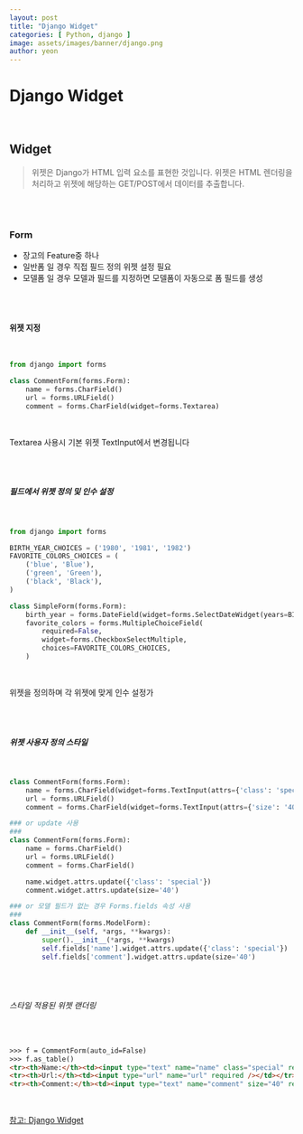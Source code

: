 ```yaml
---
layout: post
title: "Django Widget"
categories: [ Python, django ]
image: assets/images/banner/django.png
author: yeon
---
```


# Django Widget

<br>

## Widget
> 위젯은 Django가 HTML 입력 요소를 표현한 것입니다. 위젯은 HTML 렌더링을 처리하고 위젯에 해당하는 GET/POST에서 데이터를 추출합니다.

<br><br>

### Form
- 장고의 Feature중 하나
- 일반폼 일 경우 직접 필드 정의 위젯 설정 필요
- 모델폼 일 경우 모델과 필드를 지정하면 모델폼이 자동으로 폼 필드를 생성

<br><br>

#### 위젯 지정

<br>

```python
from django import forms

class CommentForm(forms.Form):
    name = forms.CharField()
    url = forms.URLField()
    comment = forms.CharField(widget=forms.Textarea)
```
<br>

Textarea 사용시 기본 위젯 TextInput에서 변경됩니다

<br><br>

##### 필드에서 위젯 정의 및 인수 설정

<br>

```python
from django import forms

BIRTH_YEAR_CHOICES = ('1980', '1981', '1982')
FAVORITE_COLORS_CHOICES = (
    ('blue', 'Blue'),
    ('green', 'Green'),
    ('black', 'Black'),
)

class SimpleForm(forms.Form):
    birth_year = forms.DateField(widget=forms.SelectDateWidget(years=BIRTH_YEAR_CHOICES))
    favorite_colors = forms.MultipleChoiceField(
        required=False,
        widget=forms.CheckboxSelectMultiple,
        choices=FAVORITE_COLORS_CHOICES,
    )
```

<br>

위젯을 정의하며 각 위젯에 맞게 인수 설정가

<br><br>

##### 위젯 사용자 정의 스타일

<br>

```python
class CommentForm(forms.Form):
    name = forms.CharField(widget=forms.TextInput(attrs={'class': 'special'}))
    url = forms.URLField()
    comment = forms.CharField(widget=forms.TextInput(attrs={'size': '40'}))

### or update 사용
###
class CommentForm(forms.Form):
    name = forms.CharField()
    url = forms.URLField()
    comment = forms.CharField()

    name.widget.attrs.update({'class': 'special'})
    comment.widget.attrs.update(size='40')

### or 모델 필드가 없는 경우 Forms.fields 속성 사용
###
class CommentForm(forms.ModelForm):
    def __init__(self, *args, **kwargs):
        super().__init__(*args, **kwargs)
        self.fields['name'].widget.attrs.update({'class': 'special'})
        self.fields['comment'].widget.attrs.update(size='40')

```

<br><br>

###### 스타일 적용된 위젯 랜더링

<br>

```html
>>> f = CommentForm(auto_id=False)
>>> f.as_table()
<tr><th>Name:</th><td><input type="text" name="name" class="special" required /></td></tr>
<tr><th>Url:</th><td><input type="url" name="url" required /></td></tr>
<tr><th>Comment:</th><td><input type="text" name="comment" size="40" required /></td></tr>
```

<br>


[참고: Django Widget](https://docs.djangoproject.com/en/2.0/ref/forms/widgets/)
